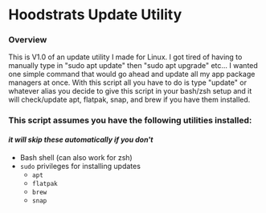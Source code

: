 # Hoodstrats Update Utility

### Overview

This is V1.0 of an update utility I made for Linux. I got tired of having to manually type in "sudo apt update" then "sudo apt upgrade" etc... I wanted one simple command that would go ahead and update all my app package managers at once. With this script all you have to do is type "update" or whatever alias you decide to give this script in your bash/zsh setup and it will check/update apt, flatpak, snap, and brew if you have them installed. 

### This script assumes you have the following utilities installed:
#### *it will skip these automatically if you don't*

- Bash shell (can also work for zsh)
- `sudo` privileges for installing updates
  - `apt` 
  - `flatpak` 
  - `brew` 
  - `snap` 